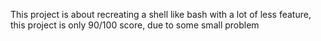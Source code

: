 This project is about recreating a shell like bash with a lot of less feature, this project is only 90/100 score, due to some small problem
